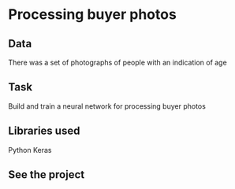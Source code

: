 # Processing buyer photos
## Data
There was a set of photographs of people with an indication of age
## Task
Build and train a neural network for processing buyer photos
## Libraries used
Python Keras
## See the project

